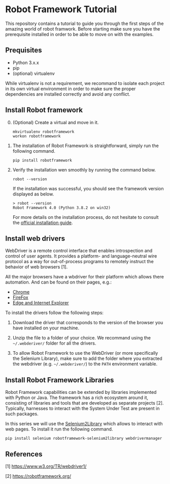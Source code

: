 # Robot Framework Tutorial

This repository contains a tutorial to guide you through the first steps of the amazing world of robot framwork. Before starting make sure you have the prerequisite installed in order to be able to move on with the examples.

## Prequisites

* Python 3.x.x
* pip
* (optional) virtualenv

While virtualenv is not a requirement, we recommand to isolate each project in its own virtual environment in order to make sure the proper dependencies are installed correctly and avoid any conflict.

## Install Robot framework

0. (Optional) Create a virtual and move in it.

    ```
    mkvirtualenv robotframework
    workon robotframework
    ```

1. The installation of Robot Framework is straightforward, simply run the following command. 

    ```
    pip install robotframework
    ```

2. Verify the installation wen smoothly by running the command below.

    ```
    robot --version
    ```

    If the installation was successful, you should see the framework version displayed as below.

    ```
    > robot --version
    Robot Framework 4.0 (Python 3.8.2 on win32)
    ```

    For more details on the installation process, do not hesitate to consult the [official installation guide](https://github.com/robotframework/robotframework/blob/master/INSTALL.rst).

## Install web drivers

WebDriver is a remote control interface that enables introspection and control of user agents. It provides a platform- and language-neutral wire protocol as a way for out-of-process programs to remotely instruct the behavior of web browsers [1]. 

All the major browsers have a wbdriver for their platform which allows there automation. And can be found on their pages, e.g.:

* [Chrome](https://sites.google.com/a/chromium.org/chromedriver/home)
* [FireFox](https://github.com/mozilla/geckodriver/releases/tag/v0.29.0)
* [Edge and Internet Explorer](https://developer.microsoft.com/en-us/microsoft-edge/tools/webdriver/)

To install the drivers follow the following steps:

1. Download the driver that corresponds to the version of the browser you have installed on your machine.

2. Unzip the file to a folder of your choice. We recommand using the `~/.webderiver/` folder for all the drivers.
   
3. To allow Robot Framework to use the WebDriver (or more specifically the Selenium Library), make sure to add the folder where you extracted the webdriver (e.g. `~/.webderiver/`) to the `PATH` environment variable.


## Install Robot Framework Libraries

Robot Framework capabilities can be extended by libraries implemented with Python or Java. The framework has a rich ecosystem around it, consisting of libraries and tools that are developed as separate projects [2]. Typically, harnesses to interact with the System Under Test are present in such packages. 

In this series we will use the [Selenium2Library](https://robotframework.org/Selenium2Library/Selenium2Library.html) which allows to interact with web pages. To install it run the following command.

```
pip install selenium robotframework-selenium2library webdrivermanager
```

## References

[1] https://www.w3.org/TR/webdriver1/

[2] https://robotframework.org/